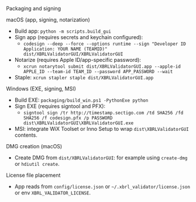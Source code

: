 Packaging and signing

macOS (app, signing, notarization)
- Build app: `python -m scripts.build_gui`
- Sign app (requires secrets and keychain configured):
  - `codesign --deep --force --options runtime --sign "Developer ID Application: YOUR NAME (TEAMID)" dist/XBRLValidatorGUI/XBRLValidatorGUI`
- Notarize (requires Apple ID/app-specific password):
  - `xcrun notarytool submit dist/XBRLValidatorGUI.app --apple-id APPLE_ID --team-id TEAM_ID --password APP_PASSWORD --wait`
- Staple: `xcrun stapler staple dist/XBRLValidatorGUI.app`

Windows (EXE, signing, MSI)
- Build EXE: `packaging/build_win.ps1 -PythonExe python`
- Sign EXE (requires signtool and PFX):
  - `signtool sign /tr http://timestamp.sectigo.com /td SHA256 /fd SHA256 /f codesign.pfx /p PASSWORD dist\XBRLValidatorGUI\XBRLValidatorGUI.exe`
- MSI: integrate WiX Toolset or Inno Setup to wrap `dist\XBRLValidatorGUI` contents.

DMG creation (macOS)
- Create DMG from `dist/XBRLValidatorGUI`: for example using `create-dmg` or `hdiutil create`.

License file placement
- App reads from `config/license.json` or `~/.xbrl_validator/license.json` or env `XBRL_VALIDATOR_LICENSE`.

